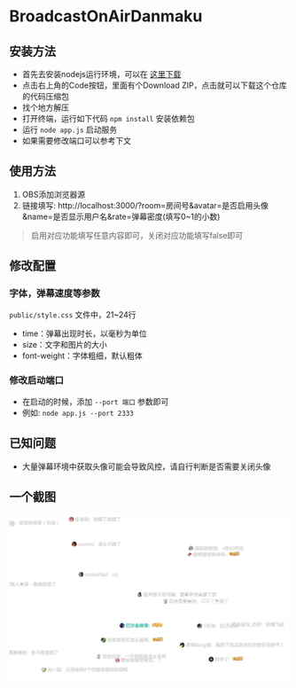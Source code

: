 # BroadcastOnAirDanmaku

## 安装方法
- 首先去安装nodejs运行环境，可以在 [这里下载](https://nodejs.org/zh-cn/)
- 点击右上角的Code按钮，里面有个Download ZIP，点击就可以下载这个仓库的代码压缩包
- 找个地方解压
- 打开终端，运行如下代码 `npm install` 安装依赖包
- 运行 `node app.js` 启动服务
- 如果需要修改端口可以参考下文

## 使用方法
1. OBS添加浏览器源
2. 链接填写: http://localhost:3000/?room=房间号&avatar=是否启用头像&name=是否显示用户名&rate=弹幕密度(填写0~1的小数)

> 启用对应功能填写任意内容即可，关闭对应功能填写false即可

## 修改配置
### 字体，弹幕速度等参数
`public/style.css` 文件中，21~24行

- time：弹幕出现时长，以毫秒为单位
- size：文字和图片的大小
- font-weight：字体粗细，默认粗体

### 修改启动端口
- 在启动的时候，添加 `--port 端口` 参数即可
- 例如: `node app.js --port 2333`

## 已知问题
- 大量弹幕环境中获取头像可能会导致风控，请自行判断是否需要关闭头像

## 一个截图
![截图1](images/1.png)
